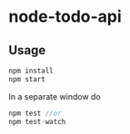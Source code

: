 # node-todo-api

## Usage 
```javascript
npm install
npm start
```
In a separate window do

```javascript
npm test //or
npm test-watch
```

